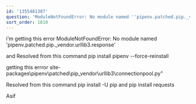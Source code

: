 ```yaml
---
id: '1355481387'
question: 'ModuleNotFoundError: No module named ''pipenv.patched.pip._vendor.urllib3.response'''
sort_order: 1810
---
```


i'm getting this error ModuleNotFoundError: No module named 'pipenv.patched.pip._vendor.urllib3.response'

and Resolved from this command pip install pipenv --force-reinstall

getting this errror site-packages\pipenv\patched\pip\_vendor\urllib3\connectionpool.py"

Resolved from this command pip install -U pip and pip install requests

Asif

